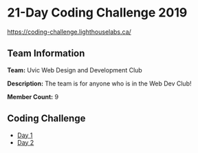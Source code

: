 # 21-Day Coding Challenge 2019

https://coding-challenge.lighthouselabs.ca/

## Team Information

**Team:** Uvic Web Design and Development Club

**Description:** The team is for anyone who is in the Web Dev Club!

**Member Count:** 9

## Coding Challenge

* [Day 1](./day-1.js)
* [Day 2](./day-2.js)
